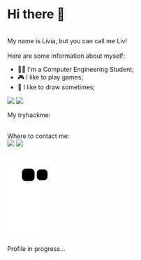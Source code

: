 # Hi there 👋

<!--
**Liv606/Liv606** is a ✨ _special_ ✨ repository because its `README.md` (this file) appears on your GitHub profile.

Here are some ideas to get you started:

- 🔭 I’m currently working on ...
- 🌱 I’m currently learning ...
- 👯 I’m looking to collaborate on ...
- 🤔 I’m looking for help with ...
- 💬 Ask me about ...
- 📫 How to reach me: ...
- 😄 Pronouns: ...
- ⚡ Fun fact: ...
-->

<br>
My name is Lívia, but you can call me Liv! <br>
<br>
Here are some information about myself:

- 👩‍💻 I'm a Computer Engineering Student;
- 🎮 I like to play games;
- 🎨 I like to draw sometimes;

<div>
  <a href-"https://github.com/Liv606"></a>
  <img width="48%" src="https://github-readme-stats.vercel.app/api?username=Liv606&show_icons=true&theme=radical&include_all_commits=true&count_private=true"/>
  <img width="35%" src="https://github-readme-stats.vercel.app/api/top-langs/?username=Liv606&layout=compact&langs_count=16&theme=radical"/>
<div/>
  
My tryhackme:
  <div>
    
  </div>

  <br>
Where to contact me:
    
<div>
  <a href="https://www.linkedin.com/in/lívia-spiller"><img src="https://img.shields.io/badge/-LinkedIn-%230077B5?style=for-the-badge&logo=linkedin&logoColor=white" target="_blank"></a>
  <a href = "mailto:livia.spiller@gmail.com"><img src="https://img.shields.io/badge/Gmail-D14836?style=for-the-badge&logo=gmail&logoColor=white" target="_blank"></a>
</div>
    
![snake gif](https://github.com/Liv606/Liv606/blob/output/github-contribution-grid-snake.svg)
  
Profile in progress...
